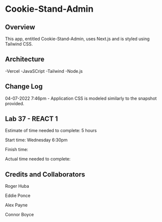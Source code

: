 # Cookie-Stand-Admin

## Overview

This app, entitled Cookie-Stand-Admin, uses Next.js and is styled using Tailwind CSS.

## Architecture

-Vercel
-JavaSCript
-Tailwind
-Node.js

## Change Log

04-07-2022 7:46pm - Application CSS is modeled similarly to the snapshot provided.

## Lab 37 - REACT 1

Estimate of time needed to complete: 5 hours

Start time: Wednesday 6:30pm

Finish time:

Actual time needed to complete:

## Credits and Collaborators

Roger Huba

Eddie Ponce

Alex Payne

Connor Boyce
